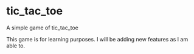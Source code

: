 # tic_tac_toe
A simple game of tic_tac_toe

This game is for learning purposes. I will be adding new features as I am able to.